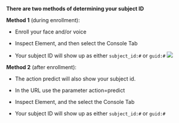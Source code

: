 **There are two methods of determining your subject ID**

**Method 1** (during enrollment):
* Enroll your face and/or voice

* Inspect Element, and then select the Console Tab

* Your subject ID will show up as either `subject_id:#` or `guid:#`
![](file:///home/scott/Screenshot%20from%202020-04-29%2011-11-47.png)

**Method 2** (after enrollment):

* The action predict will also show your subject id. 

* In the URL use the parameter action=predict

* Inspect Element, and the select the Console Tab

* Your subject ID will show up as either `subject_id:#` or `guid:#`